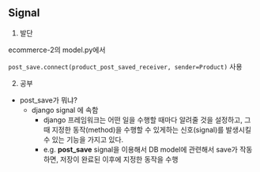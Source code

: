 ## Signal

1. 발단

ecommerce-2의 model.py에서 

`post_save.connect(product_post_saved_receiver, sender=Product)` 사용



2. 공부

- post_save가 뭐냐?
  - django signal 에 속함 
    - django 프레임워크는 어떤 일을 수행할 때마다 알려줄 것을 설정하고, 그 때 지정한 동작(method)을 수행할 수 있게하는 신호(signal)를 발생시킬 수 있는 기능을 가지고 있다.
    - e.g. **post_save** signal을 이용해서 DB model에 관련해서 save가 작동하면, 저장이 완료된 이후에 지정한 동작을 수행